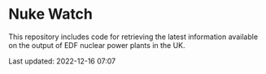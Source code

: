 # Nuke Watch

This repository includes code for retrieving the latest information available on the output of EDF nuclear power plants in the UK.

Last updated: 2022-12-16 07:07